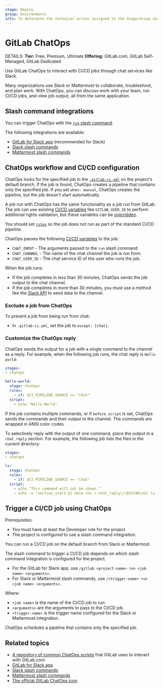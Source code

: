 ```yaml
---
stage: Deploy
group: Environments
info: To determine the technical writer assigned to the Stage/Group associated with this page, see https://handbook.gitlab.com/handbook/product/ux/technical-writing/#assignments
---
```


# GitLab ChatOps

DETAILS:
**Tier:** Free, Premium, Ultimate
**Offering:** GitLab.com, GitLab Self-Managed, GitLab Dedicated

Use GitLab ChatOps to interact with CI/CD jobs through chat services
like Slack.

Many organizations use Slack or Mattermost to collaborate, troubleshoot, and plan work. With ChatOps,
you can discuss work with your team, run CI/CD jobs, and view job output, all from the same
application.

## Slash command integrations

You can trigger ChatOps with the [`run` slash command](../../user/project/integrations/gitlab_slack_application.md#slash-commands).

The following integrations are available:

- [GitLab for Slack app](../../user/project/integrations/gitlab_slack_application.md) (recommended for Slack)
- [Slack slash commands](../../user/project/integrations/slack_slash_commands.md)
- [Mattermost slash commands](../../user/project/integrations/mattermost_slash_commands.md)

## ChatOps workflow and CI/CD configuration

ChatOps looks for the specified job in the
[`.gitlab-ci.yml`](../yaml/index.md) on the project's default
branch. If the job is found, ChatOps creates a pipeline that contains
only the specified job. If you set `when: manual`, ChatOps creates the
pipeline, but the job doesn't start automatically.

A job run with ChatOps has the same functionality as a job run from
GitLab. The job can use existing [CI/CD variables](../variables/index.md#predefined-cicd-variables) like
`GITLAB_USER_ID` to perform additional rights validation, but these
variables can be [overridden](../variables/index.md#cicd-variable-precedence).

You should set [`rules`](../yaml/index.md#rules) so the job does not
run as part of the standard CI/CD pipeline.

ChatOps passes the following [CI/CD variables](../variables/index.md#predefined-cicd-variables)
to the job:

- `CHAT_INPUT` - The arguments passed to the `run` slash command.
- `CHAT_CHANNEL` - The name of the chat channel the job is run from.
- `CHAT_USER_ID` - The chat service ID of the user who runs the job.

When the job runs:

- If the job completes in less than 30 minutes, ChatOps sends the job output to the chat channel.
- If the job completes in more than 30 minutes, you must use a method like the
  [Slack API](https://api.slack.com/) to send data to the channel.

### Exclude a job from ChatOps

To prevent a job from being run from chat:

- In `.gitlab-ci.yml`, set the job to `except: [chat]`.

### Customize the ChatOps reply

ChatOps sends the output for a job with a single command to the
channel as a reply. For example, when the following job runs,
the chat reply is `Hello world`:

```yaml
stages:
- chatops

hello-world:
  stage: chatops
  rules:
    - if: $CI_PIPELINE_SOURCE == "chat"
  script:
    - echo "Hello World"
```

If the job contains multiple commands, or if `before_script` is set, ChatOps sends the commands
and their output to the channel. The commands are wrapped in ANSI color codes.

To selectively reply with the output of one command, place the output
in a `chat_reply` section. For example, the following job lists the
files in the current directory:

```yaml
stages:
- chatops

ls:
  stage: chatops
  rules:
    - if: $CI_PIPELINE_SOURCE == "chat"
  script:
    - echo "This command will not be shown."
    - echo -e "section_start:$( date +%s ):chat_reply\r\033[0K\n$( ls -la )\nsection_end:$( date +%s ):chat_reply\r\033[0K"
```

## Trigger a CI/CD job using ChatOps

Prerequisites:

- You must have at least the Developer role for the project.
- The project is configured to use a slash command integration.

You can run a CI/CD job on the default branch from Slack or Mattermost.

The slash command to trigger a CI/CD job depends on which slash command integration
is configured for the project.

- For the GitLab for Slack app, use `/gitlab <project-name> run <job name> <arguments>`.
- For Slack or Mattermost slash commands, use `/<trigger-name> run <job name> <arguments>`.

Where:

- `<job name>` is the name of the CI/CD job to run.
- `<arguments>` are the arguments to pass to the CI/CD job.
- `<trigger-name>` is the trigger name configured for the Slack or Mattermost integration.

ChatOps schedules a pipeline that contains only the specified job.

## Related topics

- [A repository of common ChatOps scripts](https://gitlab.com/gitlab-com/chatops)
  that GitLab uses to interact with GitLab.com
- [GitLab for Slack app](../../user/project/integrations/gitlab_slack_application.md)
- [Slack slash commands](../../user/project/integrations/slack_slash_commands.md)
- [Mattermost slash commands](../../user/project/integrations/mattermost_slash_commands.md)
- [The official GitLab ChatOps icon](img/gitlab-chatops-icon_v11_0.png)
